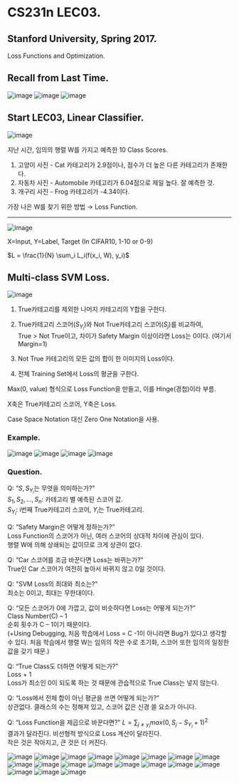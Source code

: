 # CS231n LEC03.
## Stanford University, Spring 2017.
Loss Functions and Optimization.

## Recall from Last Time.
![image](https://user-images.githubusercontent.com/66259854/99666333-395cef00-2aae-11eb-8b48-74a5cbae10cd.png)
![image](https://user-images.githubusercontent.com/66259854/99666349-3eba3980-2aae-11eb-8788-96c65bbf76c3.png)
![image](https://user-images.githubusercontent.com/66259854/99666358-411c9380-2aae-11eb-815a-c4cd66b5dd6c.png)

## Start LEC03, Linear Classifier.
![image](https://user-images.githubusercontent.com/66259854/99666371-4548b100-2aae-11eb-93ca-fb1a2978f761.png)

지난 시간, 임의의 행렬 W를 가지고 예측한 10 Class Scores.

  1. 고양이 사진 - Cat 카테고리가 2.9점이나, 점수가 더 높은 다른 카테고리가 존재한다.
  2. 자동차 사진 - Automobile 카테고리가 6.04점으로 제일 높다. 잘 예측한 것.
  3. 개구리 사진 - Frog 카테고리가 -4.34이다.

가장 나은 W를 찾기 위한 방법 → Loss Function.

* * *

![image](https://user-images.githubusercontent.com/66259854/99666381-48dc3800-2aae-11eb-94a1-f27ff815cd35.png)

X=Input, Y=Label, Target (In CIFAR10, 1-10 or 0-9)

$L = \frac{1}{N} \sum_i L_i(f(x_i, W), y_i)$

## Multi-class SVM Loss.
![image](https://user-images.githubusercontent.com/66259854/99666384-4bd72880-2aae-11eb-86f8-63637aa336b9.png)

  1. True카테고리를 제외한 나머지 카테고리의 Y합을 구한다.
  2. True카테고리 스코어($S_{Y_i}$)와 Not True카테고리 스코어($S_j$)를 비교하여,   
     True > Not True이고, 차이가 Safety Margin 이상이라면 Loss는 0이다. (여기서 Margin=1)
     
  3. Not True 카테고리의 모든 값의 합이 한 이미지의 Loss이다.
  4. 전체 Training Set에서 Loss의 평균을 구한다.

Max(0, value) 형식으로 Loss Function을 만들고, 이를 Hinge(경첩)이라 부름.

X축은 True카테고리 스코어, Y축은 Loss.

Case Space Notation 대신 Zero One Notation을 사용.

### Example.
![image](https://user-images.githubusercontent.com/66259854/99666387-4e398280-2aae-11eb-8e51-386d964b561a.png)
![image](https://user-images.githubusercontent.com/66259854/99666390-50034600-2aae-11eb-97cb-09e20ff38273.png)
![image](https://user-images.githubusercontent.com/66259854/99666398-51cd0980-2aae-11eb-9219-c9091c5d3453.png)
![image](https://user-images.githubusercontent.com/66259854/99666404-542f6380-2aae-11eb-84e9-7d1e5830456f.png)

### Question.
Q: “$S, S_{Y_i}$는 무엇을 의미하는가?"   
$S_1, S_2, ..., S_n$: 카테고리 별 예측된 스코어 값.   
$S_{Y_i}$: i번째 True카테고리 스코어, $Y_i$는 True카테고리.
    
Q: “Safety Margin은 어떻게 정하는가?”   
Loss Function의 스코어가 아닌, 여러 스코어의 상대적 차이에 관심이 있다.   
행렬 W에 의해 상쇄되는 값이므로 크게 상관이 없다.

Q: “Car 스코어를 조금 바꾼다면 Loss는 바뀌는가?”   
True인 Car 스코어가 여전히 높아서 바뀌지 않고 0일 것이다.

Q: "SVM Loss의 최대와 최소는?"   
최소는 0이고, 최대는 무한대이다.

Q: “모든 스코어가 0에 가깝고, 값이 비슷하다면 Loss는 어떻게 되는가?”   
Class Number(C) – 1   
순회 횟수가 C – 1이기 때문이다.   
(+Using Debugging, 처음 학습에서 Loss = C -1이 아니라면 Bug가 있다고 생각할 수 있다. 처음 학습에서 행렬 W는 임의의 작은 수로 초기화, 스코어 또한 임의의 일정한 값을 갖기 때문.)

Q: “True Class도 더하면 어떻게 되는가?”   
Loss + 1   
Loss가 최소인 0이 되도록 하는 것 때문에 관습적으로 True Class는 넣지 않는다.

Q: “Loss에서 전체 합이 아닌 평균을 쓰면 어떻게 되는가?”   
상관없다. 클래스의 수는 정해져 있고, 스코어 값은 신경 쓸 요소가 아니다.

Q: “Loss Function을 제곱으로 바꾼다면?” $L=\sum_{j≠y_i}max(0, S_j-S_{Y_i}+1)^2$   
결과가 달라진다. 비선형적 방식으로 Loss 계산이 달라진다.   
작은 것은 작아지고, 큰 것은 더 커진다.

![image](https://user-images.githubusercontent.com/66259854/99666415-572a5400-2aae-11eb-92ad-5e7a19c75cd5.png)
![image](https://user-images.githubusercontent.com/66259854/99666427-5a254480-2aae-11eb-90a3-bf7329504de1.png)
![image](https://user-images.githubusercontent.com/66259854/99666431-5bef0800-2aae-11eb-9fdc-e746d52cf021.png)
![image](https://user-images.githubusercontent.com/66259854/99666442-5e516200-2aae-11eb-9be9-5e63487ec406.png)
![image](https://user-images.githubusercontent.com/66259854/99666455-614c5280-2aae-11eb-9b12-36778e0f53da.png)
![image](https://user-images.githubusercontent.com/66259854/99666462-63161600-2aae-11eb-93ea-5ec3a5eca9ea.png)
![image](https://user-images.githubusercontent.com/66259854/99666481-67daca00-2aae-11eb-8d4c-68f2fa4b185d.png)
![image](https://user-images.githubusercontent.com/66259854/99666492-6ad5ba80-2aae-11eb-9653-9654153bb3a2.png)
![image](https://user-images.githubusercontent.com/66259854/99666501-6c9f7e00-2aae-11eb-9893-d9114639c2b7.png)
![image](https://user-images.githubusercontent.com/66259854/99666507-6e694180-2aae-11eb-9fa8-3b299c114971.png)
![image](https://user-images.githubusercontent.com/66259854/99666514-70cb9b80-2aae-11eb-8ede-1ce5d9175e7a.png)
![image](https://user-images.githubusercontent.com/66259854/99666519-72955f00-2aae-11eb-9d43-319cfb668371.png)
![image](https://user-images.githubusercontent.com/66259854/99666529-74f7b900-2aae-11eb-8eb3-3f0e5b25a895.png)
![image](https://user-images.githubusercontent.com/66259854/99666539-775a1300-2aae-11eb-9394-79f7e788bf82.png)
![image](https://user-images.githubusercontent.com/66259854/99666553-79bc6d00-2aae-11eb-8a95-ecc85eec6e9c.png)
![image](https://user-images.githubusercontent.com/66259854/99666558-7c1ec700-2aae-11eb-930f-7b8b39ec14db.png)
![image](https://user-images.githubusercontent.com/66259854/99666569-7de88a80-2aae-11eb-89e6-296ed91011a9.png)
![image](https://user-images.githubusercontent.com/66259854/99666575-7fb24e00-2aae-11eb-878c-d9af4a3d74b2.png)
![image](https://user-images.githubusercontent.com/66259854/99666578-8214a800-2aae-11eb-88b2-eb176e23d573.png)
